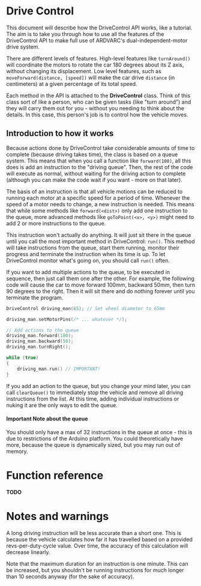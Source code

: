 # Drive Control

This document will describe how the DriveControl API works, like a tutorial.
The aim is to take you through how to use all the features of the DriveControl
API to make full use of ARDVARC's dual-independent-motor drive system.

There are different levels of features. High-level features like
`turnAround()` will coordinate the motors to rotate the car 180 degrees about
its Z axis, without changing its displacement. Low level features, such as
`moveForward(distance, [speed])` will make the car drive `distance` (in
centimeters) at a given percentage of its total speed.

Each method in the API is attached to the **DriveControl** class. Think of
this class sort of like a person, who can be given tasks (like "turn around")
and they will carry them out for you - without you needing to think about the
details. In this case, this person's job is to control how the vehicle moves.

## Introduction to how it works

Because actions done by DriveControl take considerable amounts of time to
complete (because driving takes time), the class is based on a queue system.
This means that when you call a function like `forward(100)`, all this does is
add an instruction to the "driving queue". Then, the rest of the code will
execute as normal, without waiting for the driving action to complete
(although you can make the code wait if you want - more on that later). 

The basis of an instruction is that all vehicle motions can be reduced to
running each motor at a specific speed for a period of time. Whenever the
speed of a motor needs to change, a new instruction is needed. This means that
while some methods like `forward(<dist>)` only add one instruction to the
queue, more advanced methods like `goToPoint(<x>, <y>)` might need to add 2 or
more instructions to the queue.

This instruction won't actually do anything. It will just sit there in the
queue until you call the most important method in DriveControl: `run()`. This
method will take instructions from the queue, start them running, monitor
their progress and terminate the instruction when its time is up. To let
DriveControl monitor what's going on, you should call `run()` often.

If you want to add multiple actions to the queue, to be executed in sequence,
then just call them one after the other. For example, the following code will
cause the car to move forward 100mm, backward 50mm, then turn 90 degrees to
the right. Then it will sit there and do nothing forever until you terminate
the program.

```cpp
DriveControl driving_man(65); // Set wheel diameter to 65mm

driving_man.setMotorPins(/* ... whatever */);

// Add actions to the queue
driving_man.forward(100);
driving_man.backward(50);
driving_man.turnRight();

while (true)
{
	driving_man.run() // IMPORTANT!
}
```

If you add an action to the queue, but you change your mind later, you can
call `clearQueue()` to immediately stop the vehicle and remove all driving
instructions from the list. At this time, adding individual instructions or
nuking it are the only ways to edit the queue.

#### Important Note about the queue

You should only have a max of 32 instructions in the queue at once - this is
due to restrictions of the Arduino platform. You could theoretically have
more, because the queue is dynamically sized, but you may run out of memory.



# Function reference

**TODO**

# Notes and warnings

A long driving instruction will be less accurate than a short one. This is
because the vehicle calculates how far it has travelled based on a provided
revs-per-duty-cycle value. Over time, the accuracy of this calculation will
decrease linearly.

Note that the maximum duration for an instruction is one minute. This can be
increased, but you shouldn't be running instructions for much longer than 10
seconds anyway (for the sake of accuracy).
